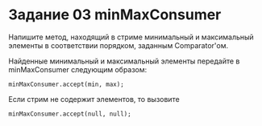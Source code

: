 # Задание 03 minMaxConsumer

Напишите метод, находящий в стриме минимальный и максимальный элементы в соответствии порядком, заданным Comparator'ом.

Найденные минимальный и максимальный элементы передайте в minMaxConsumer следующим образом:

```
minMaxConsumer.accept(min, max);
```

Если стрим не содержит элементов, то вызовите

```
minMaxConsumer.accept(null, null);
```
